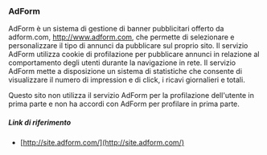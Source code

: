 ### AdForm
AdForm è un sistema di gestione di banner pubblicitari offerto da adform.com, http://www.adform.com, che permette di selezionare e personalizzare il tipo di annunci da pubblicare sul proprio sito. 
Il servizio AdForm utilizza cookie di profilazione per pubblicare annunci in relazione al comportamento degli utenti durante la navigazione in rete. 
Il servizio AdForm mette a disposizione un sistema di statistiche che consente di visualizzare il numero di impression e di click, i ricavi giornalieri e totali. 

Questo sito non utilizza il servizio AdForm per la profilazione dell'utente in prima parte e non ha accordi con AdForm per profilare in prima parte.

##### Link di riferimento
* [http://site.adform.com/](http://site.adform.com/)
